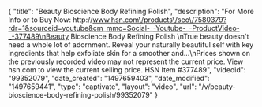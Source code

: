 {
    "title": "Beauty Bioscience Body Refining Polish",
    "description": "For More Info or to Buy Now: http:\/\/www.hsn.com\/products\/seo\/7580379?rdr=1&sourceid=youtube&cm_mmc=Social-_-Youtube-_-ProductVideo-_-377489\nBeauty Bioscience Body Refining Polish \nTrue beauty doesn't need a whole lot of adornment. Reveal your naturally beautiful self with key ingredients that help exfoliate skin for a smoother and...\nPrices shown on the previously recorded video may not represent the current price.  View hsn.com to view the current selling price. HSN Item #377489",
    "videoid": "99352079",
    "date_created": "1497659403",
    "date_modified": "1497659441",
    "type": "captivate",
    "layout": "video",
    "url": "\/v\/beauty-bioscience-body-refining-polish\/99352079"
}